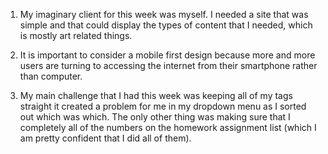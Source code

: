 1. My imaginary client for this week was myself.  I needed a site that was simple and that could display the types of content that I needed, which is mostly art related things.

2. It is important to consider a mobile first design because more and more users are turning to accessing the internet from their smartphone rather than computer.

3. My main challenge that I had this week was keeping all of my tags straight it created a problem for me in my dropdown menu as I sorted out which was which.  The only other thing was making sure that I completely all of the numbers on the homework assignment list (which I am pretty confident that I did all of them).
